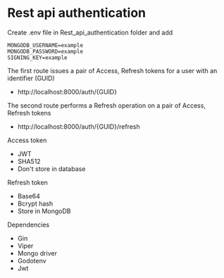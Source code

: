 # Rest api authentication

Create .env file in Rest_api_authentication folder and add
```
MONGODB_USERNAME=example
MONGODB_PASSWORD=example
SIGNING_KEY=example
```

The first route issues a pair of Access, Refresh tokens for a user with an identifier (GUID)
  
- http://localhost:8000/auth/{GUID}

The second route performs a Refresh operation on a pair of Access, Refresh tokens
- http://localhost:8000/auth/{GUID}/refresh

Access token

- JWT
- SHA512
- Don't store in database

Refresh token

- Base64
- Bcrypt hash
- Store in MongoDB

Dependencies

- Gin
- Viper
- Mongo driver
- Godotenv
- Jwt